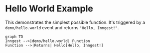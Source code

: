 # Hello World Example

This demonstrates the simplest possible function. It's triggered by a `demo/hello.world` event and returns `"Hello, Inngest!"`.

```mermaid
graph TD
Inngest -->|demo/hello.world| Function
Function -->|Returns| Hello[Hello, Inngest!]
```
